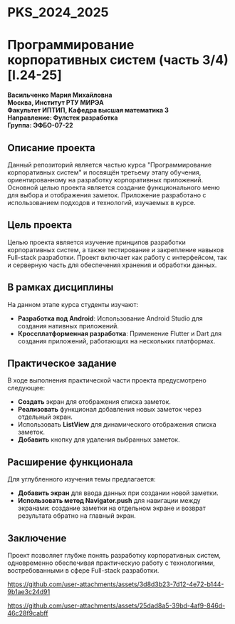 # PKS_2024_2025
# Программирование корпоративных систем (часть 3/4) [I.24-25]

**Васильченко Мария Михайловна**  
**Москва, Институт РТУ МИРЭА**  
**Факультет ИПТИП, Кафедра высшая математика 3**  
**Направление: Фулстек разработка**  
**Группа: ЭФБО-07-22**

## Описание проекта

Данный репозиторий является частью курса "Программирование корпоративных систем" и посвящён третьему этапу обучения, ориентированному на разработку корпоративных приложений. Основной целью проекта является создание функционального меню для выбора и отображения заметок. Приложение разработано с использованием подходов и технологий, изучаемых в курсе.

## Цель проекта

Целью проекта является изучение принципов разработки корпоративных систем, а также тестирование и закрепление навыков Full-stack разработки. Проект включает как работу с интерфейсом, так и серверную часть для обеспечения хранения и обработки данных.

## В рамках дисциплины

На данном этапе курса студенты изучают:

- **Разработка под Android**: Использование Android Studio для создания нативных приложений.
- **Кроссплатформенная разработка**: Применение Flutter и Dart для создания приложений, работающих на нескольких платформах.

## Практическое задание

В ходе выполнения практической части проекта предусмотрено следующее:

- **Создать** экран для отображения списка заметок.
- **Реализовать** функционал добавления новых заметок через отдельный экран.
- Использовать **ListView** для динамического отображения списка заметок.
- **Добавить** кнопку для удаления выбранных заметок.

## Расширение функционала

Для углубленного изучения темы предлагается:

- **Добавить экран** для ввода данных при создании новой заметки.
- **Использовать метод Navigator.push** для навигации между экранами: создание заметки на отдельном экране и возврат результата обратно на главный экран.

## Заключение

Проект позволяет глубже понять разработку корпоративных систем, одновременно обеспечивая практическую работу с технологиями, востребованными в сфере Full-stack разработки.

https://github.com/user-attachments/assets/3d8d3b23-7d12-4e72-b144-9b1ae3c24d91

https://github.com/user-attachments/assets/25dad8a5-39bd-4af9-846d-46c28f9cabff
